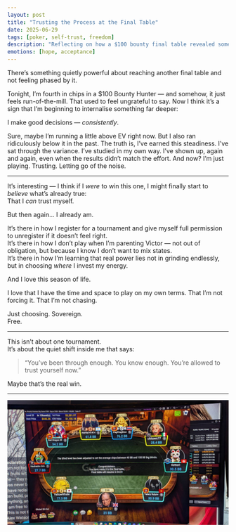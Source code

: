 ```yaml
---
layout: post
title: "Trusting the Process at the Final Table"
date: 2025-06-29
tags: [poker, self-trust, freedom]
description: "Reflecting on how a $100 bounty final table revealed something deeper than poker: I'm finally starting to trust myself."
emotions: [hope, acceptance]
---
```


There’s something quietly powerful about reaching another final table and not feeling phased by it.

Tonight, I’m fourth in chips in a $100 Bounty Hunter — and somehow, it just feels run-of-the-mill. That used to feel ungrateful to say. Now I think it’s a sign that I’m beginning to internalise something far deeper:

I make good decisions — *consistently*.

Sure, maybe I’m running a little above EV right now. But I also ran ridiculously below it in the past. The truth is, I’ve earned this steadiness. I’ve sat through the variance. I’ve studied in my own way. I’ve shown up, again and again, even when the results didn’t match the effort. And now? I’m just playing. Trusting. Letting go of the noise.

---

It’s interesting — I think if I *were* to win this one, I might finally start to *believe* what’s already true:  
That I *can* trust myself.

But then again… I already am.

It’s there in how I register for a tournament and give myself full permission to unregister if it doesn’t feel right.  
It’s there in how I don’t play when I’m parenting Victor — not out of obligation, but because I know I don’t want to mix states.  
It’s there in how I’m learning that real power lies not in grinding endlessly, but in choosing *where* I invest my energy.

And I love this season of life.

I love that I have the time and space to play on my own terms. That I’m not forcing it. That I’m not chasing.

Just choosing. Sovereign.  
Free.

---

This isn’t about one tournament.  
It’s about the quiet shift inside me that says:

> “You’ve been through enough. You know enough. You’re allowed to trust yourself now.”

Maybe that’s the real win.

---

<picture>
  <source srcset="/assets/images/poker-final-table-29-6-25.jpg" type="image/jpeg">
  <img src="/assets/images/poker-final-table-29-6-25.jpg" alt="Final table screenshot of $100 Bounty Hunter on GG Poker" style="max-width: 100%; height: auto;">
</picture>
